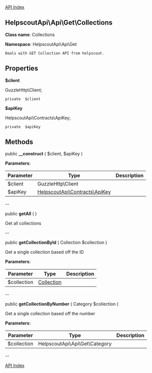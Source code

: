 [API Index](ApiIndex.md)


HelpscoutApi\Api\Get\Collections
---------------


**Class name**: Collections

**Namespace**: HelpscoutApi\Api\Get







    Deals with GET Collection API from helpscout.

    





Properties
----------


**$client**

GuzzleHttp\Client;



    private  $client






**$apiKey**

HelpscoutApi\Contracts\ApiKey;



    private  $apiKey






Methods
-------


public **__construct** (  $client,  $apiKey )











**Parameters**:

| Parameter | Type | Description |
|-----------|------|-------------|
| $client | GuzzleHttp\Client |  |
| $apiKey | [HelpscoutApi\Contracts\ApiKey](HelpscoutApi-Contracts-ApiKey.md) |  |

--

public **getAll** (  )


Get all collections








--

public **getCollectionById** ( Collection $collection )


Get a single collection based off the ID








**Parameters**:

| Parameter | Type | Description |
|-----------|------|-------------|
| $collection | [Collection](HelpscoutApi-Contracts-Collection.md) |  |

--

public **getCollectionByNumber** ( Category $collection )


Get a single collection based off the number








**Parameters**:

| Parameter | Type | Description |
|-----------|------|-------------|
| $collection | HelpscoutApi\Api\Get\Category |  |

--

[API Index](ApiIndex.md)
